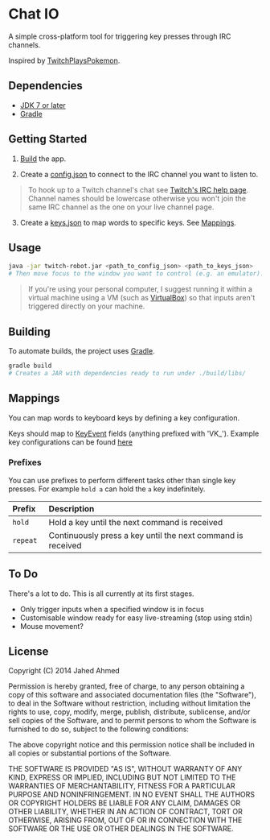 # Chat IO

A simple cross-platform tool for triggering key presses through IRC channels.

Inspired by [TwitchPlaysPokemon](http://www.twitch.tv/twitchplayspokemon).

## Dependencies
* [JDK 7 or later](http://www.oracle.com/technetwork/java/javase/downloads/index.html)
* [Gradle](http://www.gradle.org/)

## Getting Started
1. [Build](#building) the app.

2. Create a [config.json](config.json.template) to connect to the IRC channel you want to listen to.

 > To hook up to a Twitch channel's chat see [Twitch's IRC help page](http://help.twitch.tv/customer/portal/articles/1302780-twitch-irc).
   Channel names should be lowercase otherwise you won't join the same IRC channel as the one on your live channel page.

3. Create a [keys.json](keys) to map words to specific keys. See [Mappings](#mappings).

## Usage
```sh
java -jar twitch-robot.jar <path_to_config_json> <path_to_keys_json>
# Then move focus to the window you want to control (e.g. an emulator).
```

> If you're using your personal computer, I suggest running it within a virtual machine using a VM
  (such as [VirtualBox](https://www.virtualbox.org/)) so that inputs aren't triggered directly on your machine.

## Building

To automate builds, the project uses [Gradle](http://www.gradle.org/).

```sh
gradle build
# Creates a JAR with dependencies ready to run under ./build/libs/
```

## Mappings
You can map words to keyboard keys by defining a key configuration.

Keys should map to [KeyEvent](http://docs.oracle.com/javase/7/docs/api/java/awt/event/KeyEvent.html) fields (anything prefixed with 'VK_').
Example key configurations can be found [here](keys)

### Prefixes
You can use prefixes to perform different tasks other than single key presses.
For example `hold a` can hold the `a` key indefinitely.

| Prefix | Description |
|:-------|:------------|
| `hold ` | Hold a key until the next command is received | 
| `repeat ` | Continuously press a key until the next command is received | 

## To Do
There's a lot to do. This is all currently at its first stages.

* Only trigger inputs when a specified window is in focus
* Customisable window ready for easy live-streaming (stop using stdin)
* Mouse movement?

## License

Copyright (C) 2014 Jahed Ahmed

Permission is hereby granted, free of charge, to any person obtaining a copy of
this software and associated documentation files (the "Software"), to deal in the
Software without restriction, including without limitation the rights to use, copy,
modify, merge, publish, distribute, sublicense, and/or sell copies of the Software,
and to permit persons to whom the Software is furnished to do so, subject to the
following conditions:
 
The above copyright notice and this permission notice shall be included in all copies
or substantial portions of the Software.
 
THE SOFTWARE IS PROVIDED "AS IS", WITHOUT WARRANTY OF ANY KIND, EXPRESS OR IMPLIED,
INCLUDING BUT NOT LIMITED TO THE WARRANTIES OF MERCHANTABILITY, FITNESS FOR A
PARTICULAR PURPOSE AND NONINFRINGEMENT. IN NO EVENT SHALL THE AUTHORS OR COPYRIGHT
HOLDERS BE LIABLE FOR ANY CLAIM, DAMAGES OR OTHER LIABILITY, WHETHER IN AN ACTION OF
CONTRACT, TORT OR OTHERWISE, ARISING FROM, OUT OF OR IN CONNECTION WITH THE SOFTWARE
OR THE USE OR OTHER DEALINGS IN THE SOFTWARE.
